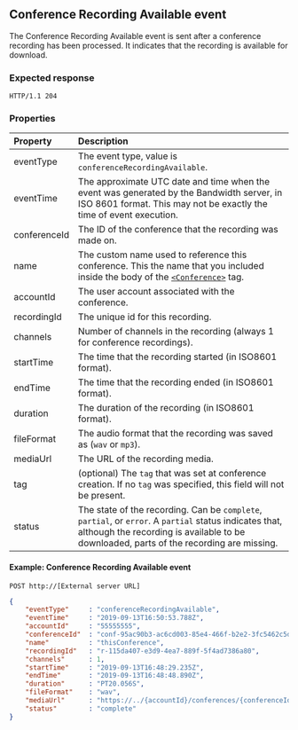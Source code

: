 
## Conference Recording Available event

The Conference Recording Available event is sent after a conference recording has been processed.
It indicates that the recording is available for download.

### Expected response

```http
HTTP/1.1 204
```

### Properties
| Property          | Description |
|:------------------|:------------|
| eventType         | The event type, value is `conferenceRecordingAvailable`. |
| eventTime         | The approximate UTC date and time when the event was generated by the Bandwidth server, in ISO 8601 format. This may not be exactly the time of event execution. |
| conferenceId      | The ID of the conference that the recording was made on. |
| name              | The custom name used to reference this conference. This the name that you included inside the body of the [`<Conference>`](../bxmlVerbs/conference.md) tag. |
| accountId         | The user account associated with the conference. |
| recordingId       | The unique id for this recording. |
| channels          | Number of channels in the recording (always 1 for conference recordings). |
| startTime         | The time that the recording started (in ISO8601 format). |
| endTime           | The time that the recording ended (in ISO8601 format). |
| duration          | The duration of the recording (in ISO8601 format). |
| fileFormat        | The audio format that the recording was saved as (`wav` or `mp3`). |
| mediaUrl          | The URL of the recording media. |
| tag               | (optional) The `tag` that was set at conference creation. If no `tag` was specified, this field will not be present. |
| status            | The state of the recording. Can be `complete`, `partial`, or `error`. A `partial` status indicates that, although the recording is available to be downloaded, parts of the recording are missing. |



#### Example: Conference Recording Available event

```
POST http://[External server URL]
```

```json
{
	"eventType"     : "conferenceRecordingAvailable",
	"eventTime"     : "2019-09-13T16:50:53.788Z",
	"accountId"     : "55555555",
	"conferenceId"  : "conf-95ac90b3-ac6cd003-85e4-466f-b2e2-3fc5462c5d0d",
	"name"          : "thisConference",
	"recordingId"   : "r-115da407-e3d9-4ea7-889f-5f4ad7386a80",
	"channels"      : 1,
	"startTime"     : "2019-09-13T16:48:29.235Z",
	"endTime"       : "2019-09-13T16:48:48.890Z",
	"duration"      : "PT20.056S",
	"fileFormat"    : "wav",
	"mediaUrl"      : "https://../{accountId}/conferences/{conferenceId}/recordings/{recordingId}/media",
	"status"        : "complete"
}
```


